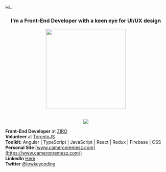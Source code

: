 Hi...

<h3 align="center">I'm a Front-End Developer with a keen eye for UI/UX design</h3>

<div align="center">
   <img src="https://github.com/lowkeycode/lowkeycode/assets/59005164/c92624f6-eb31-4a1c-843e-c2ffa238d309" width="250px" height="250px"/>
</div>
<br/>

<p align="center">
   <img src="https://skillicons.dev/icons?i=angular,js,ts,react" />
</p>

**Front-End Developer** at [ZIRO](https://github.com/Stack8)<br/>
**Volunteer** at [TorontoJS](https://github.com/torontojs/torontojs.com)<br/>
**Toolkit:**  Angular | TypeScript | JavaScript | React | Redux | Firebase | CSS <br/>
**Personal Site** [www.cameronremesz.com](https://www.cameronremesz.com/)<br/>
**LinkedIn** [Here](https://www.linkedin.com/in/cameron-remesz/)<br/>
**Twitter** [@lowkeycoding](https://twitter.com/lowkeycoding)<br/>
